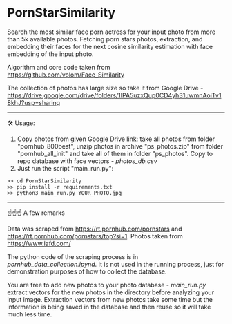 # PornStarSimilarity
Search the most similar face porn actress for your input photo from more than 5k available photos. 
Fetching porn stars photos, extraction, and embedding their faces for the next cosine similarity estimation with face embedding of the input photo.

Algorithm and core code taken from https://github.com/volom/Face_Similarity

The collection of photos has large size so take it from Google Drive - https://drive.google.com/drive/folders/1IPA5uzxQup0CD4yh31uwmnAoiTv18khJ?usp=sharing

--------------------------------

🛠 Usage:

1. Copy photos from given Google Drive link: take all photos from folder "pornhub_800best", unzip photos in archive "ps_photos.zip" from folder "pornhub_all_init" and take all of them in folder "ps_photos". Copy to repo database with face vectors - *photos_db.csv*
2. Just run the script "main_run.py":
```
>> cd PornStarSimilarity
>> pip install -r requirements.txt
>> python3 main_run.py YOUR_PHOTO.jpg

```

--------------------------------

☝️☝️☝️ A few remarks

Data was scraped from https://rt.pornhub.com/pornstars and https://rt.pornhub.com/pornstars/top?si=1. Photos taken from https://www.iafd.com/

The python code of the scraping process is in *pornhub_data_collection.ipynd*. It is not used in the running process, just for demonstration purposes of how to collect the database.

You are free to add new photos to your photo database - *main_run.py* extract vectors for the new photos in the directory before analyzing your input image. Extraction vectors from new photos take some time but the information is being saved in the database and then reuse so it will take much less time.
